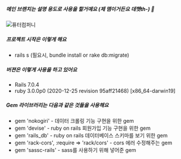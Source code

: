 ##### 메인 브랜치는 설명 용도로 사용을 할거예요 (제 맴이거든요 데헷th-) 🤪

![퓨터컴퍼니](https://user-images.githubusercontent.com/19422885/198304568-331f6a45-3020-4a95-a5b6-6db44e7a11d6.png)

##### 프로젝트 시작은 이렇게 해요
- rails s (필요시, bundle install or rake db:migrate)

##### 버젼은 이렇게 사용을 하고 있어요
- Rails 7.0.4
- ruby 3.0.0p0 (2020-12-25 revision 95aff21468) [x86_64-darwin19]

##### Gem 라이브러리는 다음과 같은 것들을 사용해요
- gem 'nokogiri' - 데이터 크롤링 기능 구현을 위한 gem
- gem 'devise' - ruby on rails 회원가입 기능 구현을 위한 gem
- gem 'rails_db' - ruby on rails 데이터베이스 스키마를 보기 위한 gem
- gem 'rack-cors', :require => 'rack/cors' - cors 에러 수정해주는 gem
- gem 'sassc-rails' - sass를 사용하기 위해 넣어준 gem
